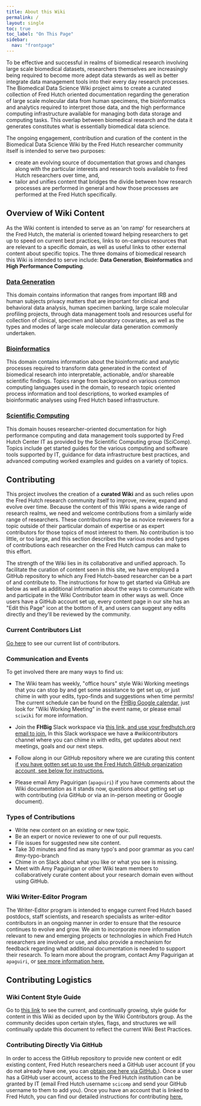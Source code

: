 ```yaml
---
title: About this Wiki
permalink: /
layout: single
toc: true
toc_label: "On This Page"
sidebar:
  nav: "frontpage"
---
```

To be effective and successful in realms of biomedical research involving large scale biomedical datasets, researchers themselves are increasingly being required to become more adept data stewards as well as better integrate data management tools into their every day research processes. The Biomedical Data Science Wiki project aims to create a curated collection of Fred Hutch oriented documentation regarding the generation of large scale molecular data from human specimens, the bioinformatics and analytics required to interpret those data, and the high performance computing infrastructure available for managing both data storage and computing tasks.  This overlap between biomedical research and the data it generates constitutes what is essentially biomedical data science.  

The ongoing engagement, contribution and curation of the content in the Biomedical Data Science Wiki by the Fred Hutch researcher community itself is intended to serve two purposes:
- create an evolving source of documentation that grows and changes along with the particular interests and research tools available to Fred Hutch researchers over time, and,
- tailor and unifies content that bridges the divide between how research processes are performed in general and how those processes are performed at the Fred Hutch specifically.



## Overview of Wiki Content
As the Wiki content is intended to serve as an 'on ramp' for researchers at the Fred Hutch, the material is oriented toward helping researchers to get up to speed on current best practices, links to on-campus resources that are relevant to a specific domain,  as well as useful links to other external content about specific topics.  The three domains of biomedical research this Wiki is intended to serve include: **Data Generation**, **Bioinformatics** and **High Performance Computing**.  

### [Data Generation](/generation/gen_index/)
This domain contains information that ranges from important IRB and human subjects privacy matters that are important for clinical and behavioral data analysis, human specimen banking, large scale molecular profiling projects, through data management tools and resources useful for collection of clinical, specimen and laboratory covariates, as well as the types and modes of large scale molecular data generation commonly undertaken.  

### [Bioinformatics](/bioinformatics/inf_index/)
This domain contains information about the bioinformatic and analytic processes required to transform data generated in the context of biomedical research into interpretable, actionable, and/or shareable scientific findings.  Topics range from background on various common computing languages used in the domain, to research topic oriented process information and tool descriptions, to worked examples of bioinformatic analyses using Fred Hutch based infrastructure.  

### [Scientific Computing](/computing/comp_index/)
This domain houses researcher-oriented documentation for high performance computing and data management tools supported by Fred Hutch Center IT as provided by the Scientific Computing group (SciComp).  Topics include get started guides for the various computing and software tools supported by IT, guidance for data infrastructure best practices, and advanced computing worked examples and guides on a variety of topics.  

## Contributing
This project involves the creation of a **curated Wiki** and as such relies upon the Fred Hutch research community itself to improve, review, expand and evolve over time.  Because the content of this Wiki spans a wide range of research realms, we need and welcome contributions from a similarly wide range of researchers.  These contributions may be as novice reviewers for a topic outside of their particular domain of expertise or as expert contributors for those topics of most interest to them.  No contribution is too little, or too large, and this section describes the various modes and types of contributions each researcher on the Fred Hutch campus can make to this effort.  

The strength of the Wiki lies in its collaborative and unified approach. To facilitate the curation of content seen in this site, we have employed a GitHub repository to which any Fred Hutch-based researcher can be a part of and contribute to.  The instructions for how to get started via GitHub are below as well as additional information about the ways to communicate with and participate in the Wiki Contributor team in other ways as well.  Once users have a GitHub account set up, every content page in our site has an "Edit this Page" icon at the bottom of it, and users can suggest any edits directly and they'll be reviewed by the community.

### Current Contributors List
[Go here](https://fredhutch.github.io/wiki/contributors/) to see our current list of contributors.  

### Communication and Events
To get involved there are many ways to find us:
- The Wiki team has weekly, "office hours" style Wiki Working meetings that you can stop by and get some assistance to get set up, or just chime in with your edits, typo-finds and suggestions when time permits!  The current schedule can be found on the [FHBig Google calendar,](https://calendar.google.com/calendar/r?cid=Z2QzMGRsaWZyaTRmdTdoMTA0Y3VxZGowZGdAZ3JvdXAuY2FsZW5kYXIuZ29vZ2xlLmNvbQ) just look for "Wiki Working Meeting" in the event name, or please email `sciwiki` for more information.  

- Join the **FHBig** Slack workspace via [this link, and use your fredhutch.org email to join.](https://join.slack.com/t/fhbig/shared_invite/enQtMzUyMDIxNzk3MDU3LWNjMDg3ZDVhNGZiNTBlODRmNWM5ZjczMzI1MGNmZTg4NGQ5ODgzMGNmMjcyNzMxMDc0YWFlN2VkNjI4NGZjNjg)  In this Slack workspace we have a #wikicontributors channel where you can chime in with edits, get updates about next meetings, goals and our next steps.  

- Follow along in our GitHub repository where we are curating this content [if you have gotten set up to use the Fred Hutch GitHub organization account, see below for instructions.](https://github.com/FredHutch/wiki)

- Please email Amy Paguirigan (`apaguiri`) if you have comments about the Wiki documentation as it stands now, questions about getting set up with contributing (via GitHub or via an in-person meeting or Google document).  

### Types of Contributions
- Write new content on an existing or new topic.
- Be an expert or novice reviewer to one of our pull requests.
- File issues for suggested new site content.
- Take 30 minutes and find as many typo's and poor grammar as you can! #my-typo-branch
- Chime in on Slack about what you like or what you see is missing.  
- Meet with Amy Paguirigan or other Wiki team members to collaboratively curate content about your research domain even without using GitHub.  

### Wiki Writer-Editor Program
The Writer-Editor program is intended to engage current Fred Hutch based postdocs, staff scientists, and research specialists as writer-editor contributors in an ongoing manner in order to ensure that the resource continues to evolve and grow.  We aim to incorporate more information relevant to new and emerging projects or technologies in which Fred Hutch researchers are involved or use, and also provide a mechanism for feedback regarding what additional documentation is needed to support their research.  To learn more about the program, contact Amy Paguirigan at `apaguiri`, or [see more information here.](https://fredhutch.github.io/wiki/outreach/)

## Contributing Logistics
### Wiki Content Style Guide
Go to [this link](https://fredhutch.github.io/wiki/styleguide/) to see the current, and continually growing, style guide for content in this Wiki as decided upon by the Wiki Contributors group.  As the community decides upon certain styles, flags, and structures we will continually update this document to reflect the current Wiki Best Practices.  

### Contributing Directly Via GitHub
In order to access the GitHub repository to provide new content or edit existing content, Fred Hutch researchers need a GitHub user account (if you do not already have one, you can [obtain one here via GitHub.](https://github.com/join)).  Once a user has a GitHub user account, access to the Fred Hutch institution can be granted by IT (email Fred Hutch username `scicomp` and send your GitHub username to them to add you).  Once you have an account that is linked to Fred Hutch, you can find our detailed instructions for contributing [here.](https://github.com/FredHutch/wiki/blob/master/README.md)
